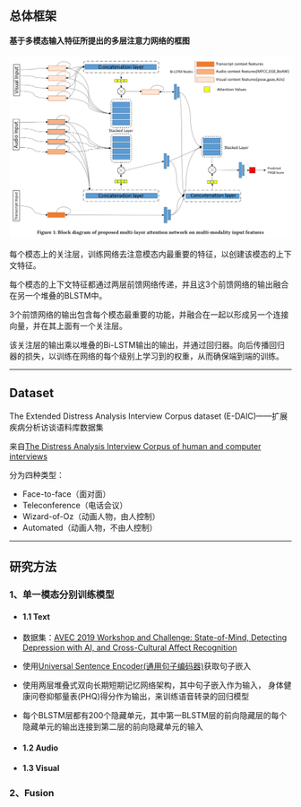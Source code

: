
## 总体框架  

#### 基于多模态输入特征所提出的多层注意力网络的框图  

![img](../imgs/fe993184-e1d0-11e9-81b4-2a2ae2dbcce4.png)  

每个模态上的关注层，训练网络去注意模态内最重要的特征，以创建该模态的上下文特征。

每个模态的上下文特征都通过两层前馈网络传递，并且这3个前馈网络的输出融合在另一个堆叠的BLSTM中。

3个前馈网络的输出包含每个模态最重要的功能，并融合在一起以形成另一个连接向量，并在其上面有一个关注层。

该关注层的输出乘以堆叠的Bi-LSTM输出的输出，并通过回归器。向后传播回归器的损失，以训练在网络的每个级别上学习到的权重，从而确保端到端的训练。

---
## Dataset

The Extended Distress Analysis Interview Corpus dataset (E-DAIC)——扩展疾病分析访谈语料库数据集

来自[The Distress Analysis Interview Corpus of human and computer interviews](http://citeseerx.ist.psu.edu/viewdoc/download?doi=10.1.1.495.3966&rep=rep1&type=pdf)

分为四种类型：
- Face-to-face（面对面）
- Teleconference（电话会议）
- Wizard-of-Oz（动画人物，由人控制）
- Automated（动画人物，不由人控制）



---

## 研究方法

### 1、单一模态分别训练模型

- #### 1.1 Text
 - 数据集：[AVEC 2019 Workshop and Challenge: State-of-Mind, Detecting Depression with AI, and Cross-Cultural Affect Recognition](https://arxiv.org/pdf/1907.11510.pdf)

 - 使用[Universal Sentence Encoder(通用句子编码器)](https://arxiv.org/pdf/1803.11175.pdf)获取句子嵌入

 - 使用两层堆叠式双向长期短期记忆网络架构，其中句子嵌入作为输入， 身体健康问卷抑郁量表(PHQ)得分作为输出，来训练语音转录的回归模型

 - 每个BLSTM层都有200个隐藏单元，其中第一BLSTM层的前向隐藏层的每个隐藏单元的输出连接到第二层的前向隐藏单元的输入

- #### 1.2 Audio

- #### 1.3 Visual

### 2、Fusion

